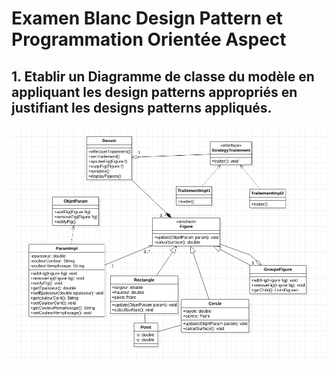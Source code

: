 # Examen Blanc Design Pattern et Programmation Orientée Aspect
## 1. Etablir un Diagramme de classe du modèle en appliquant les design patterns appropriés en justifiant les designs patterns appliqués.

![screen](screen.png)
